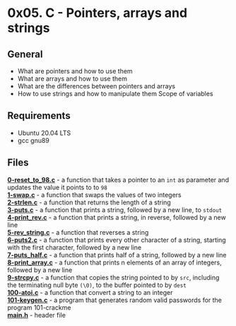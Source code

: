 # 0x05. C - Pointers, arrays and strings
## General
- What are pointers and how to use them
- What are arrays and how to use them
- What are the differences between pointers and arrays
- How to use strings and how to manipulate them
Scope of variables  
## Requirements
- Ubuntu 20.04 LTS
- gcc gnu89
## Files
**[0-reset_to_98.c](0-reset_to_98.c)** - a function that takes a pointer to an `int` as parameter and updates the value it points to to `98`  
**[1-swap.c](1-swap.c)** -  a function that swaps the values of two integers  
**[2-strlen.c](2-strlen.c)** - a function that returns the length of a string  
**[3-puts.c](3-puts.c)** - a function that prints a string, followed by a new line, to `stdout`
**[4-print_rev.c](4-print_rev.c)** - a function that prints a string, in reverse, followed by a new line  
**[5-rev_string.c](5-rev_string.c)** - a function that reverses a string  
**[6-puts2.c](6-puts2.c )** - a function that prints every other character of a string, starting with the first character, followed by a new line  
**[7-puts_half.c](7-puts_half.c)** -  a function that prints half of a string, followed by a new line  
**[8-print_array.c](8-print_array.c)** -  a function that prints n elements of an array of integers, followed by a new line  
**[9-strcpy.c](9-strcpy.c)** -  a function that copies the string pointed to by `src`, including the terminating null byte `(\0)`, to the buffer pointed to by `dest`  
**[100-atoi.c](100-atoi.c)** - a function that convert a string to an integer  
**[101-keygen.c](101-keygen.c)** - a program that generates random valid passwords for the program 101-crackme  
**[main.h](main.h)** - header file  
